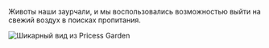 Животы наши заурчали, и мы воспользовались возможностью выйти на свежий воздух в поисках пропитания.

![Шикарный вид из Pricess Garden](https://lh3.googleusercontent.com/DTQ3HHzvdx1ycFL52_8-epzoCMOjbBLoENgbGHQWwOmVvDlJKmGzWfWYKgbEQobGO9dLPKcmsKfx96Oy4IA=w500-no-tmp.jpg)


<!--stackedit_data:
eyJoaXN0b3J5IjpbMTEwMzgyMjY5M119
-->